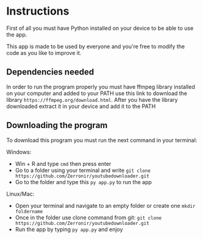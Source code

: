 # Instructions
First of all you must have Python installed on your device to be able to use the app.

This app is made to be used by everyone and you're free to modify the code as you like to improve it.

## Dependencies needed
In order to run the program properly you must have ffmpeg library installed on your computer and added to your PATH
use this link to download the library `https://ffmpeg.org/download.html`. After you have the library downloaded extract
it in your device and add it to the PATH

## Downloading the program
To download this program you must run the next command in your terminal:
    
Windows:
- Win + R and type `cmd` then press enter
- Go to a folder using your terminal and write `git clone https://github.com/Zerronir/youtubedownloader.git`
- Go to the folder and type this `py app.py` to run the app

Linux/Mac:
- Open your terminal and navigate to an empty folder or create one `mkdir foldername`
- Once in the folder use clone command from git: `git clone https://github.com/Zerronir/youtubedownloader.git`
- Run the app by typing `py app.py` and enjoy